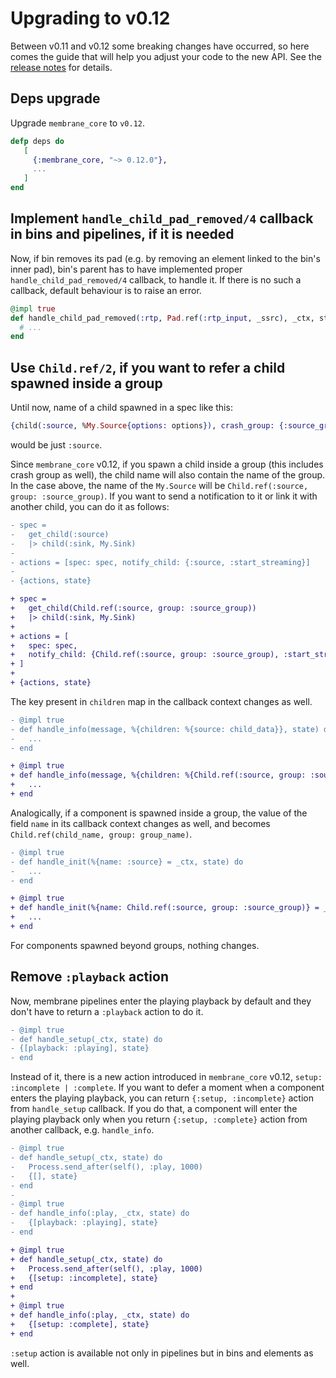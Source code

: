 # Upgrading to v0.12

Between v0.11 and v0.12 some breaking changes have occurred, so here comes the guide that will help you adjust your code to the new API. See the [release notes](https://github.com/membraneframework/membrane_core/releases/tag/v0.12.0) for details.


## Deps upgrade

Upgrade `membrane_core` to `v0.12`.

```elixir 
defp deps do
   [
     {:membrane_core, "~> 0.12.0"},
     ...
   ]
end
```

## Implement `handle_child_pad_removed/4` callback in bins and pipelines, if it is needed

Now, if bin removes its pad (e.g. by removing an element linked to the bin's inner pad), bin's parent has to have implemented proper `handle_child_pad_removed/4` callback, to handle it. If there is no such a callback, default behaviour is to raise an error. 

```elixir
@impl true
def handle_child_pad_removed(:rtp, Pad.ref(:rtp_input, _ssrc), _ctx, state) do
  # ...
end
```

## Use `Child.ref/2`, if you want to refer a child spawned inside a group

Until now, name of a child spawned in a spec like this: 

```elixir
{child(:source, %My.Source{options: options}), crash_group: {:source_group, :temporary}}
```
would be just `:source`. 

Since `membrane_core` v0.12, if you spawn a child inside a group (this includes crash group as well), the child name will also contain the name of the group. In the case above, the name of the `My.Source` will be `Child.ref(:source, group: :source_group)`. If you want to send a notification to it or link it with another child, you can do it as follows:

```diff
- spec = 
-   get_child(:source)
-   |> child(:sink, My.Sink)
- 
- actions = [spec: spec, notify_child: {:source, :start_streaming}]  
- 
- {actions, state}

+ spec = 
+   get_child(Child.ref(:source, group: :source_group))
+   |> child(:sink, My.Sink)
+
+ actions = [
+   spec: spec,
+   notify_child: {Child.ref(:source, group: :source_group), :start_streaming}
+ ]  
+
+ {actions, state}
```

The key present in `children` map in the callback context changes as well.

```diff
- @impl true
- def handle_info(message, %{children: %{source: child_data}}, state) do
-   ...
- end

+ @impl true
+ def handle_info(message, %{children: %{Child.ref(:source, group: :source_group) => child_data}}, state) do
+   ...
+ end
```

Analogically, if a component is spawned inside a group, the value of the field `name` in its callback context changes as well, and becomes `Child.ref(child_name, group: group_name)`.

```diff
- @impl true 
- def handle_init(%{name: :source} = _ctx, state) do
-   ...
- end

+ @impl true
+ def handle_init(%{name: Child.ref(:source, group: :source_group)} = _ctx, state) do
+   ...
+ end
```

For components spawned beyond groups, nothing changes.

## Remove `:playback` action

Now, membrane pipelines enter the playing playback by default and they don't have to return a `:playback` action to do it. 

```diff
- @impl true 
- def handle_setup(_ctx, state) do
- {[playback: :playing], state}
- end
```
Instead of it, there is a new action introduced in `membrane_core` v0.12, `setup: :incomplete | :complete`. If you want to defer a moment when a component enters the playing playback, you can return `{:setup, :incomplete}` action from `handle_setup` callback. If you do that, a component will enter the playing playback only when you return `{:setup, :complete}` action from another callback, e.g. `handle_info`.

```diff 
- @impl true 
- def handle_setup(_ctx, state) do
-   Process.send_after(self(), :play, 1000)
-   {[], state}
- end
-
- @impl true 
- def handle_info(:play, _ctx, state) do
-   {[playback: :playing], state} 
- end

+ @impl true 
+ def handle_setup(_ctx, state) do
+   Process.send_after(self(), :play, 1000)
+   {[setup: :incomplete], state}
+ end
+
+ @impl true
+ def handle_info(:play, _ctx, state) do
+   {[setup: :complete], state}
+ end
```

`:setup` action is available not only in pipelines but in bins and elements as well.
